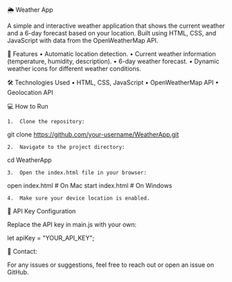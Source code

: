🌦️ Weather App

A simple and interactive weather application that shows the current weather and a 6-day forecast based on your location. Built using HTML, CSS, and JavaScript with data from the OpenWeatherMap API.

🚀 Features
	•	Automatic location detection.
	•	Current weather information (temperature, humidity, description).
	•	6-day weather forecast.
	•	Dynamic weather icons for different weather conditions.

🛠️ Technologies Used
	•	HTML, CSS, JavaScript
	•	OpenWeatherMap API
	•	Geolocation API

💻 How to Run

	1.	Clone the repository:

git clone https://github.com/your-username/WeatherApp.git

	
 	2.	Navigate to the project directory:

cd WeatherApp


	3.	Open the index.html file in your browser:

open index.html  # On Mac
start index.html # On Windows


	4.	Make sure your device location is enabled.

🔑 API Key Configuration

Replace the API key in main.js with your own:

let apiKey = "YOUR_API_KEY";

📧 Contact:

For any issues or suggestions, feel free to reach out or open an issue on GitHub.
